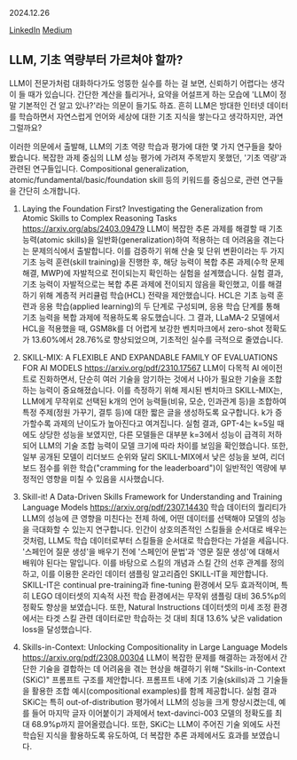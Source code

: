 2024.12.26

[LinkedIn](https://www.linkedin.com/posts/byeongheon-lee-2b83aa222_laying-the-foundation-first-investigating-activity-7283202800036028416-c6WR?utm_source=share&utm_medium=member_desktop&rcm=ACoAADfxcywBkH2Mi2-YPZm7jSZERa3dQ2_DDEY)
[Medium](https://medium.com/@simple0314/llm-%EA%B8%B0%EC%B4%88-%EC%97%AD%EB%9F%89%EB%B6%80%ED%84%B0-%EA%B0%80%EB%A5%B4%EC%B3%90%EC%95%BC-%ED%95%A0%EA%B9%8C-c1d2307b81f6)
## LLM, 기초 역량부터 가르쳐야 할까? 

LLM이 전문가처럼 대화하다가도 엉뚱한 실수를 하는 걸 보면, 신뢰하기 어렵다는 생각이 들 때가 있습니다. 간단한 계산을 틀리거나, 요약을 어설프게 하는 모습에 'LLM이 정말 기본적인 건 알고 있나?'라는 의문이 들기도 하죠. 흔히 LLM은 방대한 인터넷 데이터를 학습하면서 자연스럽게 언어와 세상에 대한 기초 지식을 쌓는다고 생각하지만, 과연 그럴까요? 

이러한 의문에서 출발해, LLM의 기초 역량 학습과 평가에 대한 몇 가지 연구들을 찾아봤습니다. 복잡한 과제 중심의 LLM 성능 평가에 가려져 주목받지 못했던, '기초 역량'과 관련된 연구들입니다. Compositional generalization, atomic/fundamental/basic/foundation skill 등의 키워드를 중심으로, 관련 연구들을 간단히 소개합니다.

1. Laying the Foundation First? Investigating the Generalization from Atomic Skills to Complex Reasoning Tasks
https://arxiv.org/abs/2403.09479
LLM이 복잡한 추론 과제를 해결할 때 기초 능력(atomic skills)을 일반화(generalization)하여 적용하는 데 어려움을 겪는다는 문제의식에서 출발합니다. 이를 검증하기 위해 산술 및 단위 변환이라는 두 가지 기초 능력 훈련(skill training)을 진행한 후, 해당 능력이 복합 추론 과제(수학 문제 해결, MWP)에 자발적으로 전이되는지 확인하는 실험을 설계했습니다. 
실험 결과, 기초 능력이 자발적으로는 복합 추론 과제에 전이되지 않음을 확인했고, 이를 해결하기 위해 계층적 커리큘럼 학습(HCL) 전략을 제안했습니다. HCL은 기초 능력 훈련과 응용 학습(applied learning)의 두 단계로 구성되며, 응용 학습 단계를 통해 기초 능력을 복합 과제에 적용하도록 유도했습니다. 그 결과, LLaMA-2 모델에서 HCL을 적용했을 때, GSM8k를 더 어렵게 보강한 벤치마크에서 zero-shot 정확도가 13.60%에서 28.76%로 향상되었으며, 기초적인 실수를 극적으로 줄였습니다.

1. SKILL-MIX: A FLEXIBLE AND EXPANDABLE FAMILY OF EVALUATIONS FOR AI MODELS
https://arxiv.org/pdf/2310.17567
LLM이 다목적 AI 에이전트로 진화하면서, 단순히 여러 기술을 암기하는 것에서 나아가 필요한 기술을 조합하는 능력이 중요해졌습니다. 이를 측정하기 위해 제시된 벤치마크 SKILL-MIX는, LLM에게 무작위로 선택된 k개의 언어 능력들(비유, 모순, 인과관계 등)을 조합하여 특정 주제(정원 가꾸기, 결투 등)에 대한 짧은 글을 생성하도록 요구합니다. k가 증가할수록 과제의 난이도가 높아진다고 여겨집니다. 
실험 결과, GPT-4는 k=5일 때에도 상당한 성능을 보였지만, 다른 모델들은 대부분 k=3에서 성능이 급격히 저하되어 LLM의 기술 조합 능력이 모델 크기에 따라 차이를 보임을 확인했습니다. 또한, 일부 공개된 모델이 리더보드 순위와 달리 SKILL-MIX에서 낮은 성능을 보여, 리더보드 점수를 위한 학습("cramming for the leaderboard")이 일반적인 역량에 부정적인 영향을 미칠 수 있음을 시사했습니다.

1. Skill-it! A Data-Driven Skills Framework for Understanding and Training Language Models
https://arxiv.org/pdf/2307.14430
학습 데이터의 퀄리티가 LLM의 성능에 큰 영향을 미친다는 전제 하에, 어떤 데이터를 선택해야 모델의 성능을 극대화할 수 있는지 연구합니다. 인간이 상호의존적인 스킬들을 순서대로 배우는 것처럼, LLM도 학습 데이터로부터 스킬들을 순서대로 학습한다는 가설을 세웁니다. '스페인어 질문 생성'을 배우기 전에 '스페인어 문법'과 '영문 질문 생성'에 대해서 배워야 된다는 말입니다.
이를 바탕으로 스킬의 개념과 스킬 간의 선후 관계를 정의하고, 이를 이용한 온라인 데이터 샘플링 알고리즘인 SKILL-IT을 제안합니다. SKILL-IT은 continual pre-training과 fine-tuning 환경에서 모두 효과적이며, 특히 LEGO 데이터셋의 지속적 사전 학습 환경에서는 무작위 샘플링 대비 36.5%p의 정확도 향상을 보였습니다. 또한, Natural Instructions 데이터셋의 미세 조정 환경에서는 타겟 스킬 관련 데이터로만 학습하는 것 대비 최대 13.6% 낮은 validation loss을 달성했습니다.

1. Skills-in-Context: Unlocking Compositionality in Large Language Models
https://arxiv.org/pdf/2308.00304
LLM이 복잡한 문제를 해결하는 과정에서 간단한 기술을 결합하는 데 어려움을 겪는 현상을 해결하기 위해 "Skills-in-Context (SKiC)" 프롬프트 구조를 제안합니다. 프롬프트 내에 기초 기술(skills)과 그 기술들을 활용한 조합 예시(compositional examples)를 함께 제공합니다. 
실험 결과 SKiC는 특히 out-of-distribution 평가에서 LLM의 성능을 크게 향상시켰는데, 예를 들어 마지막 글자 이어붙이기 과제에서 text-davinci-003 모델의 정확도를 최대 68.9%p까지 끌어올렸습니다. 또한, SKiC는 LLM이 주어진 기술 외에도 사전 학습된 지식을 활용하도록 유도하여, 더 복잡한 추론 과제에서도 효과를 보였습니다. 
